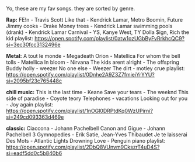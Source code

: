 Yo, these are my fav songs. they are sorted by genre.

**Rap:**
FE!n - Travis Scott
Like that - Kendrick Lamar, Metro Boomin, Future
Jimmy cooks - Drake
Money trees - Kendrick Lamar
swimming pools (drank) -  Kendrick Lamar
Carnival - YS, Kanye West, TY Dolla $ign, Rich the kid
playlist: https://open.spotify.com/playlist/0atw1ozUGbByFvRrkhcQC9?si=3ec30fcc3132496e

**Metal:**
A tout le monde - Megadeath
Orion - Matellica
For whom the bell tolls - Matellica
In bloom - Nirvana
The kids arent alright - The offspring
Buddy holly - weezer 
No one else - Weezer
The dirt - motley crue
playlist: https://open.spotify.com/playlist/0Dnhe2A9Z3Z7fmieiYrYYU?si=2095bf23c765448c

**chill music:**
This is the last time - Keane
Save your tears - The weeknd
This side of paradise - Coyote teory
Telephones - vacations
Looking out for you - Joy again
playlist: https://open.spotify.com/playlist/1nOGl0DRPtdKq0WzUPirni?si=249cd093363d469e

**classic:**
Ciaccona - Johann Pachelbell
Canon and Gigue - Johann Pachelbell
3 Gymnopedies - Erik Satie, Jean-Yves Thibaudet
Je te laisserai Des Mots - Atlantic Lights
Drowning Love -  Penguin piano
playlist: https://open.spotify.com/playlist/2DbQ8VUnvm9CkszrT4uD4S?si=eadf5dd0c5b840b6


